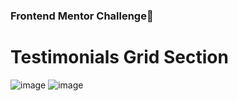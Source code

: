 ### Frontend Mentor Challenge👋

<!--
**Seyi-Amusan/Seyi-Amusan** is a ✨ _special_ ✨ repository because its `README.md` (this file) appears on your GitHub profile.

Here are some ideas to get you started:

- 🔭 I’m currently working on ...
- 🌱 I’m currently learning ...
- 👯 I’m looking to collaborate on ...
- 🤔 I’m looking for help with ...
- 💬 Ask me about ...
- 📫 How to reach me: ...
- 😄 Pronouns: ...
- ⚡ Fun fact: ...
-->

# Testimonials Grid Section

![image](https://github.com/Seyi-Amusan/Seyi-Amusan/assets/131811805/f731dd68-67d2-408c-9561-a915a2e8f100)
![image](https://github.com/Seyi-Amusan/Seyi-Amusan/assets/131811805/6041acae-a429-40d9-b854-7bfbd79c2c4a)


